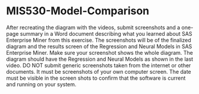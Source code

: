 # MIS530-Model-Comparison
After recreating the diagram with the videos, submit screenshots and a one-page summary in a Word document describing what you learned about SAS Enterprise Miner from this exercise. The screenshots will be of the finalized diagram and the results screen of the Regression and Neural Models in SAS Enterprise Miner. Make sure your screenshot shows the whole diagram. The diagram should have the Regression and Neural Models as shown in the last video. DO NOT submit generic screenshots taken from the internet or other documents. It must be screenshots of your own computer screen. The date must be visible in the screen shots to confirm that the software is current and running on your system.

